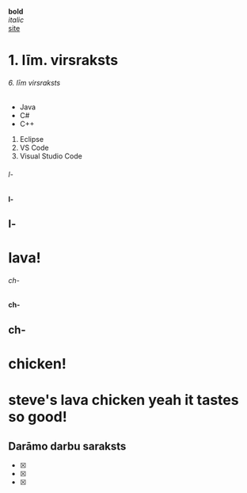 **bold** <br>
*italic* <br>
[site](https://skolo.lv) <br>

# 1. līm. virsraksts
###### 6. līm virsraksts

* Java
* C#
* C++

1. Eclipse
2. VS Code
3. Visual Studio Code

###### l-
#### l-
## l-
# lava!
###### ch-
#### ch-
## ch-
# chicken!
# steve's lava chicken yeah it tastes so good!

## Darāmo darbu saraksts
- [x]
- [x]
- [x]

